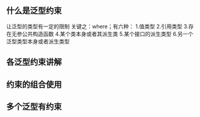 ## 什么是泛型约束

让泛型的类型有一定的限制
关键之：where；有六种：
1.值类型
2.引用类型
3.存在无参公共构造函数
4.某个类本身或者其派生类
5.某个接口的派生类型
6.另一个泛型类型本身或者派生类型

## 各泛型约束讲解

## 约束的组合使用

## 多个泛型有约束